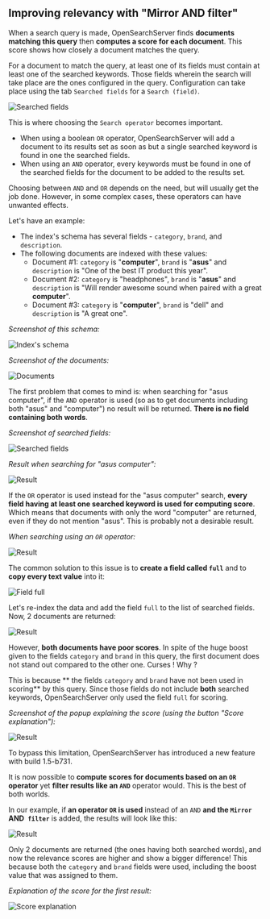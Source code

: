 ## Improving relevancy with "Mirror AND filter"

When a search query is made, OpenSearchServer finds **documents matching this query** then **computes a score for each document**. This score shows how closely a document matches the query.

For a document to match the query, at least one of its fields must contain at least one of the searched keywords. Those fields wherein the search will take place are the ones configured in the query. Configuration can take place using the tab `Searched fields` for a `Search (field)`.

![Searched fields](relevancy_1.png)

This is where choosing the `Search operator` becomes important.
* When using a boolean `OR` operator, OpenSearchServer will add a document to its results set as soon as but a single searched keyword is found in one the searched fields.
* When using an `AND` operator, every keywords must be found in one of the searched fields for the document to be added to the results set.

Choosing between `AND` and `OR` depends on the need, but will usually get the job done. However, in some complex cases, these operators can have unwanted effects.

Let's have an example:

* The index's schema has several fields - `category`, `brand`, and `description`.
* The following documents are indexed with these values:
  * Document #1: `category` is "**computer**", `brand` is "**asus**" and `description` is "One of the best IT product this year".
  * Document #2: `category` is "headphones", `brand` is "**asus**" and `description` is "Will render awesome sound when paired with a great **computer**".
  * Document #3: `category` is "**computer**", `brand` is "dell" and `description` is "A great one".
  
_Screenshot of this schema:_

![Index's schema](relevancy_2.png)

_Screenshot of the documents:_

![Documents](relevancy_docs.png)

The first problem that comes to mind is: when searching for "asus computer", if the `AND` operator is used (so as to get documents including both "asus" and "computer") no result will be returned. **There is no field containing both words**. 

_Screenshot of searched fields:_

![Searched fields](relevancy_searched_fields1.png)

_Result when searching for "asus computer":_

![Result](relevancy_result_1.png)

If the `OR` operator is used instead for the "asus computer" search, **every field having at least one searched keyword is used for computing score**. Which means that documents with only the word "computer" are returned, even if they do not mention "asus". This is probably not a desirable result.

_When searching using an `OR` operator:_

![Result](relevancy_result_1_2.png)

The common solution to this issue is to **create a field called `full`** and to **copy every text value** into it:

![Field full](relevancy_3.png)

Let's re-index the data and add the field `full` to the list of searched fields. Now, 2 documents are returned:

![Result](relevancy_result_2.png)

However, **both documents have poor scores**. In spite of the huge boost given to the fields `category` and `brand` in this query, the first document does not stand out compared to the other one. Curses ! Why ?

This is because ** the fields `category` and `brand` have not been used in scoring** by this query. Since those fields do not include **both** searched keywords, OpenSearchServer only used the field `full` for scoring.

_Screenshot of the popup explaining the score (using the button "Score explanation"):_

![Result](relevancy_score_1.png)

To bypass this limitation, OpenSearchServer has introduced a new feature with build 1.5-b731. 

It is now possible to **compute scores for documents based on an `OR` operator** yet **filter results like an `AND`** operator would. This is the best of both worlds.

In our example, if **an operator `OR` is used** instead of an `AND` **and the `Mirror `AND` filter`** is added, the results will look like this:

![Result](relevancy_mirorandfilter.png)

Only 2 documents are returned (the ones having both searched words), and now the relevance scores are higher and show a bigger difference! This because both the `category` and `brand` fields were used, including the boost value that was assigned to them.

_Explanation of the score for the first result:_

![Score explanation](relevancy_score_2.png)
